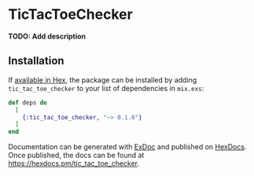 # TicTacToeChecker

**TODO: Add description**

## Installation

If [available in Hex](https://hex.pm/docs/publish), the package can be installed
by adding `tic_tac_toe_checker` to your list of dependencies in `mix.exs`:

```elixir
def deps do
  [
    {:tic_tac_toe_checker, "~> 0.1.0"}
  ]
end
```

Documentation can be generated with [ExDoc](https://github.com/elixir-lang/ex_doc)
and published on [HexDocs](https://hexdocs.pm). Once published, the docs can
be found at <https://hexdocs.pm/tic_tac_toe_checker>.

